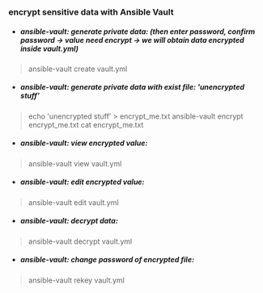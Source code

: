 <h3>encrypt sensitive data with Ansible Vault</h3>

- ##### ansible-vault: generate private data: (then enter password, confirm password -> value need encrypt -> we will obtain data encrypted inside vault.yml) 
> ansible-vault create vault.yml

- ##### ansible-vault: generate private data with exist file: 'unencrypted stuff'
> echo 'unencrypted stuff' > encrypt_me.txt 
> ansible-vault encrypt encrypt_me.txt
> cat encrypt_me.txt

- ##### ansible-vault: view encrypted value:
> ansible-vault view vault.yml

- ##### ansible-vault: edit encrypted value:
> ansible-vault edit vault.yml

- ##### ansible-vault: decrypt data:
> ansible-vault decrypt vault.yml

- ##### ansible-vault: change password of encrypted file:
> ansible-vault rekey vault.yml